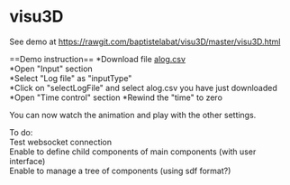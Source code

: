 # visu3D
See demo at https://rawgit.com/baptistelabat/visu3D/master/visu3D.html  

==Demo instruction==
*Download file [alog.csv](https://raw.githubusercontent.com/baptistelabat/visu3D/master/alog.csv)  
*Open "Input" section  
*Select "Log file" as "inputType"  
*Click on "selectLogFile" and select alog.csv you have just downloaded
*Open "Time control" section
*Rewind the "time" to zero

You can now watch the animation and play with the other settings.

To do:  
Test websocket connection  
Enable to define child components of main components (with user interface)  
Enable to manage a tree of components (using sdf format?)  
